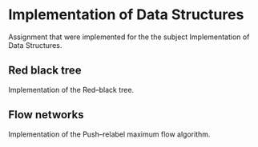 # Implementation of Data Structures
Assignment that were implemented for the the subject Implementation of Data Structures.

## Red black tree
Implementation of the Red–black tree.

## Flow networks
Implementation of the Push–relabel maximum flow algorithm.
